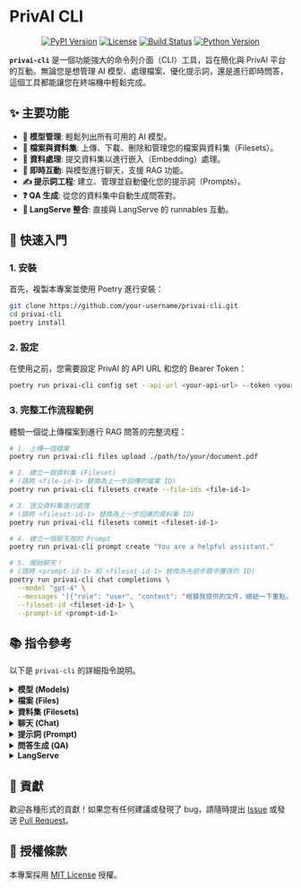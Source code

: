 # PrivAI CLI

<!-- Badges -->
<p align="center">
  <a href="https://pypi.org/project/privai-cli/"><img src="https://img.shields.io/pypi/v/privai-cli.svg" alt="PyPI Version"></a>
  <a href="https://github.com/your-username/privai-cli/blob/main/LICENSE"><img src="https://img.shields.io/pypi/l/privai-cli.svg" alt="License"></a>
  <a href="https://github.com/your-username/privai-cli/actions"><img src="https://img.shields.io/github/actions/workflow/status/your-username/privai-cli/main.yml?branch=main" alt="Build Status"></a>
  <a href="https://python.org"><img src="https://img.shields.io/pypi/pyversions/privai-cli.svg" alt="Python Version"></a>
</p>

**`privai-cli`** 是一個功能強大的命令列介面（CLI）工具，旨在簡化與 PrivAI 平台的互動。無論您是想管理 AI 模型、處理檔案、優化提示詞，還是進行即時問答，這個工具都能讓您在終端機中輕鬆完成。

## ✨ 主要功能

*   **🤖 模型管理**: 輕鬆列出所有可用的 AI 模型。
*   **📂 檔案與資料集**: 上傳、下載、刪除和管理您的檔案與資料集（Filesets）。
*   **🚀 資料處理**: 提交資料集以進行嵌入（Embedding）處理。
*   **💬 即時互動**: 與模型進行聊天，支援 RAG 功能。
*   **✍️ 提示詞工程**: 建立、管理並自動優化您的提示詞（Prompts）。
*   **❓ QA 生成**: 從您的資料集中自動生成問答對。
*   **🔌 LangServe 整合**: 直接與 LangServe 的 runnables 互動。

## 🚀 快速入門

### 1. 安裝

首先，複製本專案並使用 Poetry 進行安裝：

```bash
git clone https://github.com/your-username/privai-cli.git
cd privai-cli
poetry install
```

### 2. 設定

在使用之前，您需要設定 PrivAI 的 API URL 和您的 Bearer Token：

```bash
poetry run privai-cli config set --api-url <your-api-url> --token <your-bearer-token>
```

### 3. 完整工作流程範例

體驗一個從上傳檔案到進行 RAG 問答的完整流程：

```bash
# 1. 上傳一個檔案
poetry run privai-cli files upload ./path/to/your/document.pdf

# 2. 建立一個資料集 (Fileset)
# (請將 <file-id-1> 替換為上一步回傳的檔案 ID)
poetry run privai-cli filesets create --file-ids <file-id-1>

# 3. 提交資料集進行處理
# (請將 <fileset-id-1> 替換為上一步回傳的資料集 ID)
poetry run privai-cli filesets commit <fileset-id-1>

# 4. 建立一個聊天用的 Prompt
poetry run privai-cli prompt create "You are a helpful assistant."

# 5. 開始聊天！
# (請將 <prompt-id-1> 和 <fileset-id-1> 替換為先前步驟中獲得的 ID)
poetry run privai-cli chat completions \
  --model "gpt-4" \
  --messages '[{"role": "user", "content": "根據我提供的文件，總結一下重點。"}]' \
  --fileset-id <fileset-id-1> \
  --prompt-id <prompt-id-1>
```

## 📚 指令參考

以下是 `privai-cli` 的詳細指令說明。

<details>
<summary><b>模型 (Models)</b></summary>

*   `privai-cli models list`: 列出所有可用的 AI 模型。
</details>

<details>
<summary><b>檔案 (Files)</b></summary>

*   `privai-cli files list`: 列出檔案，支援篩選和分頁。
*   `privai-cli files upload <path> --purpose <purpose>`: 上傳一個檔案。
*   `privai-cli files get <file-id>`: 根據 ID 獲取特定檔案的元數據。
*   `privai-cli files delete <file-id>`: 根據 ID 刪除一個檔案。
*   `privai-cli files content <file-id> --file-type <type>`: 下載特定檔案的內容。
</details>

<details>
<summary><b>資料集 (Filesets)</b></summary>

*   `privai-cli filesets list`: 列出所有資料集。
*   `privai-cli filesets create --file-ids <id1> <id2> ...`: 建立一個新的資料集。
*   `privai-cli filesets get <fileset-id>`: 根據 ID 獲取特定資料集。
*   `privai-cli filesets update <fileset-id> --file-ids <id1> ...`: 更新資料集的檔案列表或元數據。
*   `privai-cli filesets delete <fileset-id>`: 根據 ID 刪除一個資料集。
*   `privai-cli filesets commit <fileset-id>`: 提交資料集以進行嵌入處理。
*   `privai-cli filesets duplicate <fileset-id>`: 複製一個資料集。
</details>

<details>
<summary><b>聊天 (Chat)</b></summary>

*   `privai-cli chat completions --model <model> --messages '[{"role": "user", ...}]'`: 發起一個聊天請求。
    *   可選參數: `--prompt-id`, `--fileset-id`, `--temperature`
</details>

<details>
<summary><b>提示詞 (Prompt)</b></summary>

*   `privai-cli prompt create <value>`: 建立一個新的提示詞。
*   `privai-cli prompt list`: 列出所有提示詞。
*   `privai-cli prompt get <prompt-id>`: 根據 ID 獲取特定提示詞。
*   `privai-cli prompt delete <prompt-id>`: 根據 ID 刪除一個提示詞。
*   `privai-cli prompt optimize-auto <prompt-id>`: 自動優化一個提示詞。
*   `privai-cli prompt optimize-instruct <prompt-id> --current-issue <issue> --desired-behavior <behavior>`: 根據指示優化提示詞。
</details>

<details>
<summary><b>問答生成 (QA)</b></summary>

*   `privai-cli qa generate --fileset-id <fileset-id>`: 從資料集中生成問答對。
</details>

<details>
<summary><b>LangServe</b></summary>

*   `privai-cli langserve input-schema`: 獲取 runnable 的輸入 schema。
*   `privai-cli langserve output-schema`: 獲取 runnable 的輸出 schema。
*   `privai-cli langserve config-schema`: 獲取 runnable 的設定 schema。
*   `privai-cli langserve invoke '<input-json>'`: 叫用 runnable。
*   `privai-cli langserve stream '<input-json>'`: 以串流方式叫用 runnable。
</details>

## 🤝 貢獻

歡迎各種形式的貢獻！如果您有任何建議或發現了 bug，請隨時提出 [Issue](https://github.com/your-username/privai-cli/issues) 或發送 [Pull Request](https://github.com/your-username/privai-cli/pulls)。

## 📄 授權條款

本專案採用 [MIT License](LICENSE) 授權。
